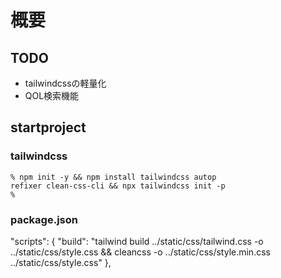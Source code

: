 # 概要

## TODO
- tailwindcssの軽量化
- QOL検索機能


## startproject

### tailwindcss
```
% npm init -y && npm install tailwindcss autop
refixer clean-css-cli && npx tailwindcss init -p
%
```

### package.json
"scripts": {
"build": "tailwind build ../static/css/tailwind.css -o ../static/css/style.css && cleancss -o ../static/css/style.min.css ../static/css/style.css" 
},